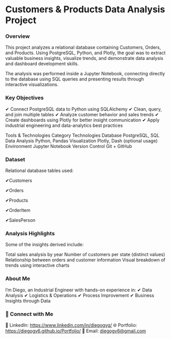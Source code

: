# Customers & Products Data Analysis Project
### Overview

This project analyzes a relational database containing Customers, Orders, and Products.
Using PostgreSQL, Python, and Plotly, the goal was to extract valuable business insights, visualize trends, and demonstrate data analysis and dashboard development skills.

The analysis was performed inside a Jupyter Notebook, connecting directly to the database using SQL queries and presenting results through interactive visualizations.

### Key Objectives

✔ Connect PostgreSQL data to Python using SQLAlchemy
✔ Clean, query, and join multiple tables
✔ Analyze customer behavior and sales trends
✔ Create dashboards using Plotly for better insight communication
✔ Apply industrial engineering and data-analytics best practices

Tools & Technologies
Category	Technologies
Database	PostgreSQL, SQL
Data Analysis	Python, Pandas
Visualization	Plotly, Dash (optional usage)
Environment	Jupyter Notebook
Version Control	Git + GitHub

### Dataset

Relational database tables used:

✔Customers

✔Orders

✔Products

✔OrderItem

✔SalesPerson

### Analysis Highlights

Some of the insights derived include:

Total sales analysis by year
Number of customers per state (distinct values)
Relationship between orders and customer information
Visual breakdown of trends using interactive charts

### About Me

I’m Diego, an Industrial Engineer with hands-on experience in:
✔ Data Analysis
✔ Logistics & Operations
✔ Process Improvement
✔ Business Insights through Data

### 🔗 Connect with Me

📌 LinkedIn: https://www.linkedin.com/in/diegogvg/
🌐 Portfolio: https://diegogv6.github.io/Portfolio/
📧 Email: diegogv6@gmail.com
